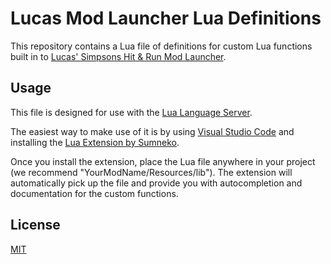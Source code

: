 # Lucas Mod Launcher Lua Definitions
This repository contains a Lua file of definitions for custom Lua functions built in to [Lucas' Simpsons Hit & Run Mod Launcher](https://modbakery.donutteam.com/releases/view/6).

## Usage
This file is designed for use with the [Lua Language Server](https://luals.github.io/).

The easiest way to make use of it is by using [Visual Studio Code](https://code.visualstudio.com/) and installing the [Lua Extension by Sumneko](https://marketplace.visualstudio.com/items?itemName=sumneko.lua).

Once you install the extension, place the Lua file anywhere in your project (we recommend "YourModName/Resources/lib"). The extension will automatically pick up the file and provide you with autocompletion and documentation for the custom functions.

## License
[MIT](https://github.com/donutteam/lucas-mod-launcher-lua/blob/main/LICENSE.md)
